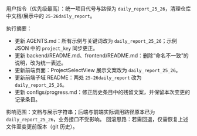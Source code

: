 用户指令（优先级最高）：统一项目代号与路径为 `daily_report_25_26`，清理仓库中文档/展示中的 `25-26daily_report`。

执行摘要：
- 更新 AGENTS.md：所有示例与关键词改为 `daily_report_25_26`；示例 JSON 中的 `project_key` 同步更正。
- 更新 backend/README.md、frontend/README.md：删除“命名不一致”的说明，改为统一表述。
- 更新前端页面：ProjectSelectView 展示文案改为 `daily_report_25_26`。
- 更新前端子域 README：两处 `25-26daily_report` 改为 `daily_report_25_26`。
- 更新 configs/progress.md：修正历史条目中的残留文案，并保留本次变更的记录条目。

影响范围：文档与展示字符串；后端与前端实际调用路径原本已为 `daily_report_25_26`，业务接口不受影响。
回滚思路：若需回退，仅需恢复上述文件至变更前版本（git 历史）。